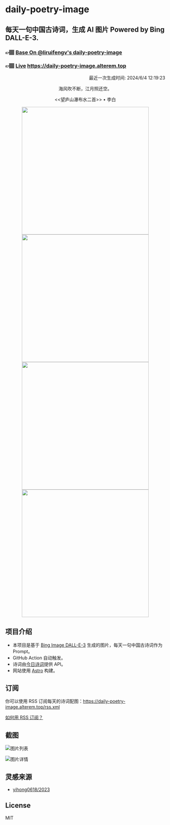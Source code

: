 
# daily-poetry-image

## 每天一句中国古诗词，生成 AI 图片 Powered by Bing DALL-E-3.

### 👉🏽 [Base On @liruifengv's daily-poetry-image](https://github.com/liruifengv/daily-poetry-image)

### 👉🏽 [Live](https://daily-poetry-image.alterem.top/) https://daily-poetry-image.alterem.top

<p align="right">
  最近一次生成时间: 2024/6/4 12:19:23
</p>
<p align="center">
海风吹不断，江月照还空。
</p>
<p align="center">
<<望庐山瀑布水二首>> • 李白
</p>
<p align="center">
<img src="https://tse4.mm.bing.net/th/id/OIG2.vJwFf0eU.jvdNZ2mreJw" height="400" width="400" />
<img src="https://tse2.mm.bing.net/th/id/OIG2.8imDmJdjC_lmZbZfpsV5" height="400" width="400" />
<img src="https://tse3.mm.bing.net/th/id/OIG2.WOLByFxFVyJyeZsJY2TW" height="400" width="400" />
<img src="https://tse4.mm.bing.net/th/id/OIG2.Tx6mtJeuOZqraLcD_0n." height="400" width="400" />
</p>

## 项目介绍

-   本项目是基于 [Bing Image DALL-E-3](https://www.bing.com/images/create) 生成的图片，每天一句中国古诗词作为 Prompt。
-   GitHub Action 自动触发。
-   诗词由[今日诗词](https://www.jinrishici.com/)提供 API。
-   网站使用 [Astro](https://astro.build) 构建。

## 订阅

你可以使用 RSS 订阅每天的诗词配图：https://daily-poetry-image.alterem.top/rss.xml

[如何用 RSS 订阅？](https://zhuanlan.zhihu.com/p/55026716)

## 截图

![图片列表](./screenshots/Snipaste_2023-12-28_21-00-26.png)

![图片详情](./screenshots/Snipaste_2023-12-28_21-00-53.png)

## 灵感来源

-   [yihong0618/2023](https://github.com/yihong0618/2023)

## License

MIT
